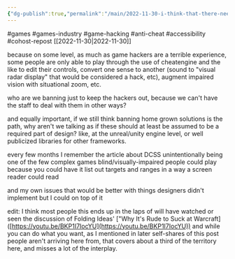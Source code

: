 ```yaml
---
{"dg-publish":true,"permalink":"/main/2022-11-30-i-think-that-there-needs-to-be-more-thinking-and-discussion-on-anti-cheat-game-hacking-and-accessibility/","noteIcon":"","created":"2023-08-09T16:28:11.226-04:00","updated":"2023-10-06T22:45:53.727-04:00"}
---
```


#games #games-industry #game-hacking #anti-cheat #accessibility #cohost-repost 
[[2022-11-30\|2022-11-30]]

because on some level, as much as game hackers are a terrible experience, some people are only able to play through the use of cheatengine and the like to edit their controls, convert one sense to another (sound to "visual radar display" that would be considered a hack, etc), augment impaired vision with situational zoom, etc.

who are we banning just to keep the hackers out, because we can't have the staff to deal with them in other ways?

and equally important, if we still think banning home grown solutions is the path, why aren't we talking as if these should at least be assumed to be a required part of design? like, at the unreal/unity engine level, or well publicized libraries for other frameworks.

every few months I remember the article about DCSS unintentionally being one of the few complex games blind/visually-impaired people could play because you could have it list out targets and ranges in a way a screen reader could read

and my own issues that would be better with things designers didn't implement but I could on top of it

edit: I think most people this ends up in the laps of will have watched or seen the discussion of Folding Ideas' ["Why It's Rude to Suck at Warcraft] ([https://youtu.be/BKP1I7IocYU](https://youtu.be/BKP1I7IocYU)) and while you can do what you want, as I mentioned in later self-shares of this post people aren't arriving here from, that covers about a third of the territory here, and misses a lot of the interplay.